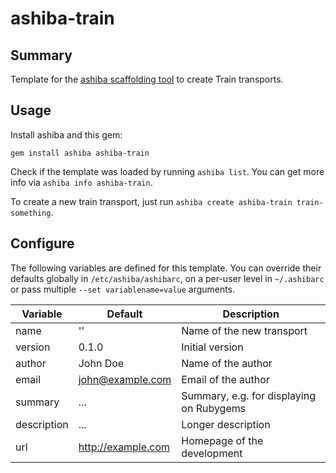 # ashiba-train

## Summary

Template for the [ashiba scaffolding tool](https://github.com/tecracer/ashiba)
to create Train transports.

## Usage

Install ashiba and this gem:

```shell
gem install ashiba ashiba-train
```

Check if the template was loaded by running `ashiba list`. You can get more info
via `ashiba info ashiba-train`.

To create a new train transport, just run `ashiba create ashiba-train train-something`.

## Configure

The following variables are defined for this template. You can override their
defaults globally in `/etc/ashiba/ashibarc`, on a per-user level in `~/.ashibarc`
or pass multiple `--set variablename=value` arguments.

| Variable    | Default | Description |
| ----------- | ------------------ | ---------------------------------------- |
| name        | ''                 | Name of the new transport                |
| version     | 0.1.0              | Initial version                          |
| author      | John Doe           | Name of the author                       |
| email       | john@example.com   | Email of the author                      |
| summary     | ...                | Summary, e.g. for displaying on Rubygems |
| description | ...                | Longer description                       |
| url         | http://example.com | Homepage of the development              |
